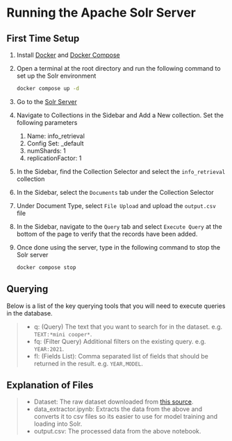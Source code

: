 # Running the Apache Solr Server

## First Time Setup

1. Install [Docker](https://docs.docker.com/get-docker/) and [Docker Compose](https://docs.docker.com/compose/install/)
2. Open a terminal at the root directory and run the following command to set up the Solr environment

    ```bash
    docker compose up -d
    ```

3. Go to the [Solr Server](http://localhost:8983)
4. Navigate to Collections in the Sidebar and Add a New collection. Set the following parameters
   1. Name: info_retrieval
   2. Config Set: _default
   3. numShards: 1
   4. replicationFactor: 1
5. In the Sidebar, find the Collection Selector and select the `info_retrieval` collection
6. In the Sidebar, select the `Documents` tab under the Collection Selector
7. Under Document Type, select `File Upload` and upload the `output.csv` file
8. In the Sidebar, navigate to the `Query` tab and select `Execute Query` at the bottom of the page to verify that the records have been added.
9. Once done using the server, type in the following command to stop the Solr server

    ```bash
    docker compose stop
    ```

## Querying

Below is a list of the key querying tools that you will need to execute queries in the database.

> - q: (Query) The text that you want to search for in the dataset. e.g. `TEXT:*mini cooper*`.
> - fq: (Filter Query) Additional filters on the existing query. e.g. `YEAR:2021`.
> - fl: (Fields List): Comma separated list of fields that should be returned in the result. e.g. `YEAR,MODEL`.

## Explanation of Files

> - Dataset: The raw dataset downloaded from [this source](https://archive.ics.uci.edu/ml/datasets/opinrank+review+dataset).
> - data_extractor.ipynb: Extracts the data from the above and converts it to csv files so its easier to use for model training and loading into Solr.
> - output.csv: The processed data from the above notebook.
